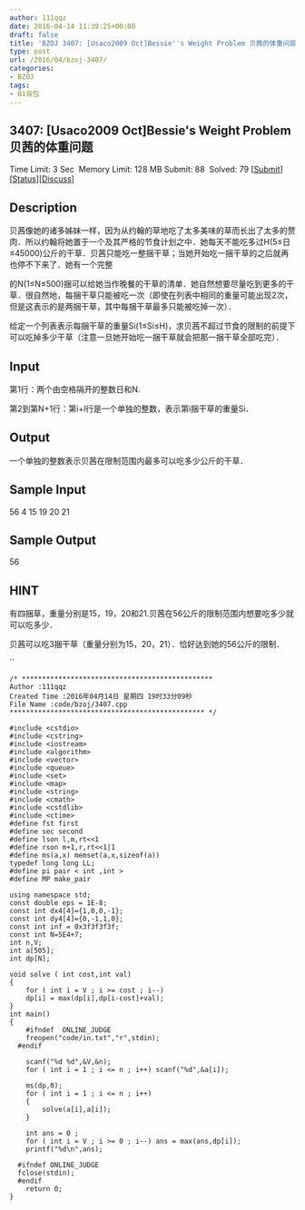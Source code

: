 ```yaml
---
author: 111qqz
date: 2016-04-14 11:39:25+00:00
draft: false
title: 'BZOJ 3407: [Usaco2009 Oct]Bessie''s Weight Problem 贝茜的体重问题(01背包)'
type: post
url: /2016/04/bzoj-3407/
categories:
- BZOJ
tags:
- 01背包
---
```


## 3407: [Usaco2009 Oct]Bessie's Weight Problem 贝茜的体重问题


Time Limit: 3 Sec  Memory Limit: 128 MB
Submit: 88  Solved: 79
[[Submit](http://www.lydsy.com/JudgeOnline/submitpage.php?id=3407)][[Status](http://www.lydsy.com/JudgeOnline/problemstatus.php?id=3407)][[Discuss](http://www.lydsy.com/JudgeOnline/bbs.php?id=3407)]


## Description


贝茜像她的诸多姊妹一样，因为从约翰的草地吃了太多美味的草而长出了太多的赘肉．所以约翰将她置于一个及其严格的节食计划之中．她每天不能吃多过H(5≤日≤45000)公斤的干草．贝茜只能吃一整捆干草；当她开始吃一捆干草的之后就再也停不下来了．她有一个完整

的N(1≤N≤500)捆可以给她当作晚餐的干草的清单．她自然想要尽量吃到更多的干草．很自然地，每捆干草只能被吃一次（即使在列表中相同的重量可能出现2次，但是这表示的是两捆干草，其中每捆干草最多只能被吃掉一次）．

给定一个列表表示每捆干草的重量Si(1≤Si≤H)，求贝茜不超过节食的限制的前提下可以吃掉多少干草（注意一旦她开始吃一捆干草就会把那一捆干草全部吃完）．


## Input


第1行：两个由空格隔开的整数日和N.

第2到第N+1行：第i+l行是一个单独的整数，表示第i捆干草的重量Si．


## Output




一个单独的整数表示贝茜在限制范围内最多可以吃多少公斤的干草．


## Sample Input


56 4
15
19
20
21


## Sample Output


56


## HINT


有四捆草，重量分别是15，19，20和21.贝茜在56公斤的限制范围内想要吃多少就可以吃多少．

贝茜可以吃3捆干草（重量分别为15，20，21）．恰好达到她的56公斤的限制．







`` 

    
    /* ***********************************************
    Author :111qqz
    Created Time :2016年04月14日 星期四 19时33分09秒
    File Name :code/bzoj/3407.cpp
    ************************************************ */
    
    #include <cstdio>
    #include <cstring>
    #include <iostream>
    #include <algorithm>
    #include <vector>
    #include <queue>
    #include <set>
    #include <map>
    #include <string>
    #include <cmath>
    #include <cstdlib>
    #include <ctime>
    #define fst first
    #define sec second
    #define lson l,m,rt<<1
    #define rson m+1,r,rt<<1|1
    #define ms(a,x) memset(a,x,sizeof(a))
    typedef long long LL;
    #define pi pair < int ,int >
    #define MP make_pair
    
    using namespace std;
    const double eps = 1E-8;
    const int dx4[4]={1,0,0,-1};
    const int dy4[4]={0,-1,1,0};
    const int inf = 0x3f3f3f3f;
    const int N=5E4+7;
    int n,V;
    int a[505];
    int dp[N];
    
    void solve ( int cost,int val)
    {
        for ( int i = V ; i >= cost ; i--)
    	dp[i] = max(dp[i],dp[i-cost]+val);
    }
    int main()
    {
    	#ifndef  ONLINE_JUDGE 
    	freopen("code/in.txt","r",stdin);
      #endif
    
    	scanf("%d %d",&V,&n);
    	for ( int i = 1 ; i <= n ; i++) scanf("%d",&a[i]);
    
    	ms(dp,0);
    	for ( int i = 1 ; i <= n ; i++)
    	{
    	    solve(a[i],a[i]);
    	}
    
    	int ans = 0 ;
    	for ( int i = V ; i >= 0 ; i--) ans = max(ans,dp[i]);
    	printf("%d\n",ans);
    
      #ifndef ONLINE_JUDGE  
      fclose(stdin);
      #endif
        return 0;
    }
    



